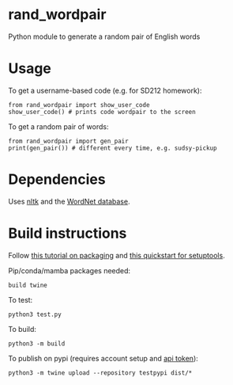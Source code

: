 # rand\_wordpair
Python module to generate a random pair of English words

# Usage

To get a username-based code (e.g. for SD212 homework):

    from rand_wordpair import show_user_code
    show_user_code() # prints code wordpair to the screen

To get a random pair of words:

    from rand_wordpair import gen_pair
    print(gen_pair()) # different every time, e.g. sudsy-pickup

# Dependencies

Uses [nltk](https://www.nltk.org/) and the
[WordNet database](https://wordnet.princeton.edu/).

# Build instructions

Follow [this tutorial on packaging](https://packaging.python.org/en/latest/tutorials/packaging-projects/)
and [this quickstart for setuptools](https://setuptools.pypa.io/en/latest/userguide/quickstart.html).

Pip/conda/mamba packages needed:

    build twine

To test:

    python3 test.py

To build:

    python3 -m build

To publish on pypi (requires account setup and
[api token](https://test.pypi.org/manage/account/token/)):

    python3 -m twine upload --repository testpypi dist/*
